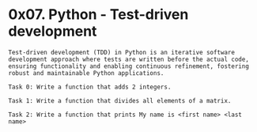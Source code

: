 0x07. Python - Test-driven development
======================================

	Test-driven development (TDD) in Python is an iterative software development approach where tests are written before the actual code,
	ensuring functionality and enabling continuous refinement, fostering robust and maintainable Python applications.

	Task 0: Write a function that adds 2 integers.

	Task 1: Write a function that divides all elements of a matrix.

	Task 2: Write a function that prints My name is <first name> <last name>


	

